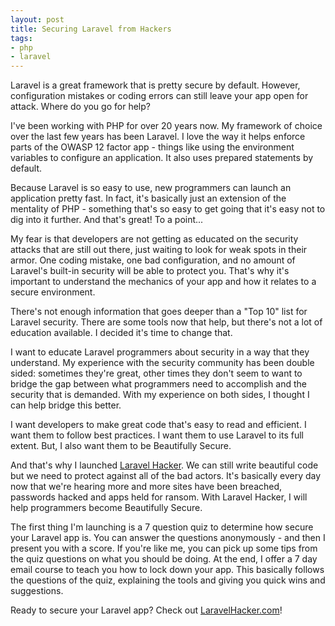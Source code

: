 ```yaml
---
layout: post
title: Securing Laravel from Hackers
tags:
- php
- laravel
---
```

Laravel is a great framework that is pretty secure by default. However, configuration mistakes or coding errors can still leave your app open for attack. Where do you go for help?

I've been working with PHP for over 20 years now. My framework of choice over the last few years has been Laravel. I love the way it helps enforce parts of the OWASP 12 factor app - things like using the environment variables to configure an application.  It also uses prepared statements by default.

Because Laravel is so easy to use, new programmers can launch an application pretty fast. In fact, it's basically just an extension of the mentality of PHP - something that's so easy to get going that it's easy not to dig into it further. And that's great! To a point...

My fear is that developers are not getting as educated on the security attacks that are still out there, just waiting to look for weak spots in their armor.  One coding mistake, one bad configuration, and no amount of Laravel's built-in security will be able to protect you.  That's why it's important to understand the mechanics of your app and how it relates to a secure environment.

There's not enough information that goes deeper than a "Top 10" list for Laravel security.  There are some tools now that help, but there's not a lot of education available.  I decided it's time to change that. 

I want to educate Laravel programmers about security in a way that they understand.  My experience with the security community has been double sided: sometimes they're great, other times they don't seem to want to bridge the gap between what programmers need to accomplish and the security that is demanded.  With my experience on both sides, I thought I can help bridge this better.

I want developers to make great code that's easy to read and efficient. I want them to follow best practices. I want them to use Laravel to its full extent. But, I also want them to be Beautifully Secure.

And that's why I launched [Laravel Hacker](https://laravelhacker.com?ref=asdc). We can still write beautiful code but we need to protect against all of the bad actors.  It's basically every day now that we're hearing more and more sites have been breached, passwords hacked and apps held for ransom.  With Laravel Hacker, I will help programmers become Beautifully Secure.

The first thing I'm launching is a 7 question quiz to determine how secure your Laravel app is.  You can answer the questions anonymously - and then I present you with a score.  If you're like me, you can pick up some tips from the quiz questions on what you should be doing.  At the end, I offer a 7 day email course to teach you how to lock down your app. This basically follows the questions of the quiz, explaining the tools and giving you quick wins and suggestions.

Ready to secure your Laravel app?  Check out [LaravelHacker.com](https://laravelhacker.com?ref=asdc)!